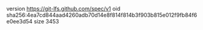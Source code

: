 version https://git-lfs.github.com/spec/v1
oid sha256:4ea7cd844aad4260adb70d14e8f814f814b3f903b815e012f9fb84f6e0ee3d54
size 3453
